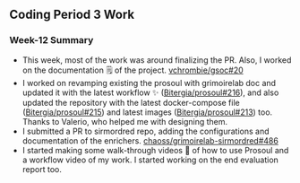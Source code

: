 ## Coding Period 3 Work

### Week-12 Summary

- This week, most of the work was around finalizing the PR. Also, I worked on the documentation :spiral_notepad: of the project. [vchrombie/gsoc#20](https://github.com/vchrombie/gsoc/issues/20)
- I worked on revamping existing the prosoul with grimoirelab doc and updated it with the latest workflow :sparkles: ([Bitergia/prosoul#216](https://github.com/Bitergia/prosoul/pull/216)), and also updated the repository with the latest docker-compose file ([Bitergia/prosoul#215](https://github.com/Bitergia/prosoul/pull/215)) and latest images ([Bitergia/prosoul#213](https://github.com/Bitergia/prosoul/pull/213)) too. Thanks to Valerio, who helped me with designing them.
- I submitted a PR to sirmordred repo, adding the configurations and documentation of the enrichers. [chaoss/grimoirelab-sirmordred#486](https://github.com/chaoss/grimoirelab-sirmordred/pull/486)
- I started making some walk-through videos :movie_camera: of how to use Prosoul and a workflow video of my work. I started working on the end evaluation report too.
